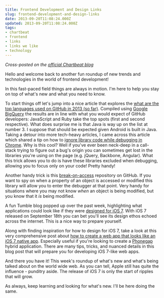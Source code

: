 ```yaml
---
title: Frontend Development and Design Links
slug: frontend-development-and-design-links
date: 2013-09-20T11:08:24.000Z
updated: 2013-09-20T11:08:24.000Z
tags:
- chartbeat
- frontend
- links
- links we like
- technology
---
```


<p><em>Cross-posted on the <a href="http://blog.chartbeat.com/2013/09/20/links-like-frontend-development-design/">official Chartbeat blog</a></em></p>

<p>Hello and welcome back to another fun roundup of new trends and technologies in the world of frontend development!</p>

<p>In this fast-paced field things are always in motion.  I'm here to help you stay on top of what's new and what you need to know.</p>

<p>To start things off let's jump into a nice article that explores the <a href="http://adambard.com/blog/top-github-languages-for-2013-so-far/">what are the top languages used on GitHub in 2013 (so far)</a>.  Compiled using <a href="https://developers.google.com/bigquery/">Google BigQuery</a> the results are in line with what you would expect of GitHub developers: JavaScript and Ruby take the top spots (first and second respective).  What does surprise me is that Java is way up on the list at number 3.  I suppose that should be expected given Android is built in Java.
<!--more-->
Taking a detour into more tech-heavy articles, I came across this article which shared a tip on how to <a href="http://www.divshot.com/blog/tips-and-tricks/ignoring-library-code-while-debugging-in-chrome/">ignore library code while debugging in Chrome</a>.  Why is this cool?  Well if you've ever been neck-deep in a call-stack trying to figure out a bug's origin you can sometimes get lost in the libraries you're using on the page (e.g. jQuery, Backbone, Angular).  What this trick allows you to do is have these libraries excluded when debugging, allowing you to focus only on your code!  Pretty handy!</p>

<p>Another handy trick is this <a href="https://github.com/paulirish/break-on-access">break-on-access</a> repository on GitHub.  If you want to spy on when a property of an object is accessed or modified this library will allow you to enter the debugger at that point.  Very handy for situations where you may not know <em>when</em> an object is being modified, but you know that it <em>is</em> being modified.</p>

<p>A fun Tumble blog popped up over the past week, highlighting what applications could look like if they were <a href="http://madeforios7.tumblr.com/">designed for iOS 7</a>.  With iOS 7 released on September 18th you can bet you'll see its design ethos echoed across the internet.  This is a nice way to prepare yourself.</p>

<p>Along with finding inspiration for how to design for iOS 7, take a look at this very comprehensive post about <a href="http://mir.aculo.us/2013/09/16/how-to-create-a-web-app-that-looks-like-a-ios7-native-app-part-1/">how to create a web app that looks like an iOS 7 native app</a>.  Especially useful if you're looking to create a <a href="http://phonegap.com/">Phonegap</a> hybrid application.  There are many tips, tricks, and nuanced details in this blog post that will prepare you for developing iOS 7-like web apps.</p>

<p>And there you have it!  This week's roundup of what's new and what's being talked about on the world wide web.  As you can tell, Apple still has quite the influence - punditry aside.  The release of iOS 7 is only the start of ripples that will grow.</p>

<p>As always, keep learning and looking for what's new.  I'll be here doing the same.</p>

